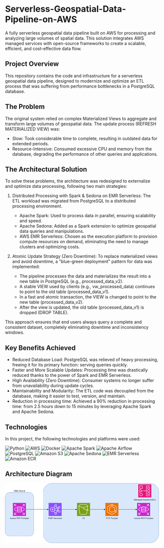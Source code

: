 # Serverless-Geospatial-Data-Pipeline-on-AWS
A fully serverless geospatial data pipeline built on AWS for processing and analyzing large volumes of spatial data. This solution integrates AWS managed services with open-source frameworks to create a scalable, efficient, and cost-effective data flow.

## Project Overview
This repository contains the code and infrastructure for a serverless geospatial data pipeline, designed to modernize and optimize an ETL process that was suffering from performance bottlenecks in a PostgreSQL database.

## The Problem
The original system relied on complex Materialized Views to aggregate and transform large volumes of geospatial data. The update process (REFRESH MATERIALIZED VIEW) was:
  - Slow: Took considerable time to complete, resulting in outdated data for extended periods.
  - Resource-Intensive: Consumed excessive CPU and memory from the database, degrading the performance of other queries and applications.

## The Architectural Solution
To solve these problems, the architecture was redesigned to externalize and optimize data processing, following two main strategies:

1. Distributed Processing with Spark & Sedona on EMR Serverless:
The ETL workload was migrated from PostgreSQL to a distributed processing environment.
   - Apache Spark: Used to process data in parallel, ensuring scalability and speed.
    - Apache Sedona: Added as a Spark extension to optimize geospatial data queries and manipulations.
    - AWS EMR Serverless: Chosen as the execution platform to provision compute resources on demand, eliminating the need to manage clusters and optimizing costs.

2. Atomic Update Strategy (Zero Downtime):
To replace materialized views and avoid downtime, a "blue-green deployment" pattern for data was implemented:
    - The pipeline processes the data and materializes the result into a new table in PostgreSQL (e.g., processed_data_v2).
    - A stable VIEW used by clients (e.g., vw_processed_data) continues to point to the old table (processed_data_v1).
    - In a fast and atomic transaction, the VIEW is changed to point to the new table (processed_data_v2).
    - After the view is updated, the old table (processed_data_v1) is dropped (DROP TABLE).

This approach ensures that end users always query a complete and consistent dataset, completely eliminating downtime and inconsistency windows.

## Key Benefits Achieved
  - Reduced Database Load: PostgreSQL was relieved of heavy processing, freeing it for its primary function: serving queries quickly.
  - Faster and More Scalable Updates: Processing time was drastically reduced thanks to the power of Spark and EMR Serverless.
  - High Availability (Zero Downtime): Consumer systems no longer suffer from unavailability during update cycles.
  - Maintainability and Modularity: The ETL code was decoupled from the database, making it easier to test, version, and maintain.
  - Reduction in processing time: Achieved a 90% reduction in processing time: from 2.5 hours down to 15 minutes by leveraging Apache Spark and Apache Sedona.

## Technologies

In this project, the following technologies and platforms were used:

<p align="left">
  <img src="https://img.shields.io/badge/Python-3776AB?style=for-the-badge&logo=python&logoColor=white" alt="Python"/>
  <img src="https://img.shields.io/badge/Amazon_AWS-232F3E?style=for-the-badge&logo=amazon-aws&logoColor=white" alt="AWS"/>
  <img src="https://img.shields.io/badge/Docker-2496ED?style=for-the-badge&logo=docker&logoColor=white" alt="Docker"/>
  <img src="https://img.shields.io/badge/Apache_Spark-E25A1C?style=for-the-badge&logo=apache-spark&logoColor=white" alt="Apache Spark"/>
  <img src="https://img.shields.io/badge/Apache_Airflow-017CEE?style=for-the-badge&logo=apache-airflow&logoColor=white" alt="Apache Airflow"/>
  <img src="https://img.shields.io/badge/PostgreSQL-4169E1?style=for-the-badge&logo=postgresql&logoColor=white" alt="PostgreSQL"/>
  <img src="https://img.shields.io/badge/Amazon_S3-569A31?style=for-the-badge&logo=amazon-s3&logoColor=white" alt="Amazon S3"/>
  <img src="https://img.shields.io/badge/Apache_Sedona-4D2C5A?style=for-the-badge&logoColor=white" alt="Apache Sedona"/>
  <img src="https://img.shields.io/badge/Amazon_EMR_Serverless-FF9900?style=for-the-badge&logo=amazon-aws&logoColor=white" alt="EMR Serverless"/>
  <img src="https://img.shields.io/badge/Amazon_ECR-FF9900?style=for-the-badge&logo=amazon-ecr&logoColor=white" alt="Amazon ECR"/>
</p>

## Architecture Diagram

![Diagrama da Arquitetura](docs/images/diagram_arq.png)

